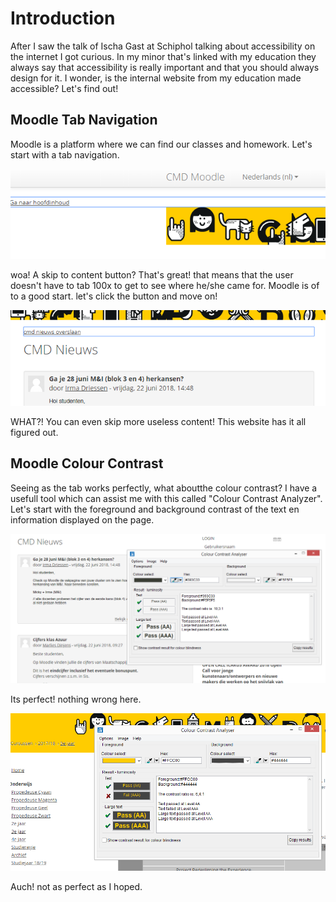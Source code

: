 # Introduction
After I saw the talk of Ischa Gast at Schiphol talking about accessibility on the internet I got curious. 
In my minor that's linked with my education they always say that accessibility is really important and that you should always
design for it. I wonder, is the internal website from my education made accessible? Let's find out!

## Moodle Tab Navigation
Moodle is a platform where we can find our classes and homework. Let's start with a tab navigation.

![Tab on moodle](sketchnotes/img/moodletab.png)

woa! A skip to content button? That's great! 
that means that the user doesn't have to tab 100x to get to see where he/she came for.
Moodle is of to a good start. let's click the button and move on!

![Skip CMD news](sketchnotes/img/moodlenieuwsoverslaan.png)

WHAT?! You can even skip more useless content!
This website has it all figured out.

## Moodle Colour Contrast
Seeing as the tab works perfectly, what aboutthe colour contrast? I have a usefull tool which can assist me with this called "Colour Contrast Analyzer". Let's start with the foreground and background contrast of the text en information displayed on the page.

![Moodle colour contrast](sketchnotes/img/moodlecolourcontrast1.png)

Its perfect! 
nothing wrong here.

![Moodle colour contrast](sketchnotes/img/moodlecolourcontrast2.png)

Auch! not as perfect as I hoped. 
